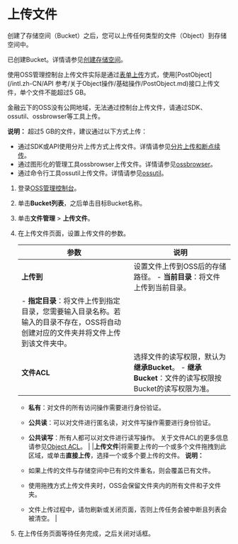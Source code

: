# 上传文件

创建了存储空间（Bucket）之后，您可以上传任何类型的文件（Object）到存储空间中。

已创建Bucket。详情请参见[创建存储空间](/intl.zh-CN/快速入门/创建存储空间.md)。

使用OSS管理控制台上传文件实际是通过[表单上传](/intl.zh-CN/开发指南/对象/文件（Object）/上传文件（Object）/表单上传.md)方式，使用[PostObject](/intl.zh-CN/API 参考/关于Object操作/基础操作/PostObject.md)接口上传文件，单个文件不能超过5 GB。

金融云下的OSS没有公网地域，无法通过控制台上传文件，请通过SDK、ossutil、ossbrowser等工具上传。

**说明：** 超过5 GB的文件，建议通过以下方式上传：

-   通过SDK或API使用分片上传方式上传文件。详情请参见[分片上传和断点续传](/intl.zh-CN/开发指南/对象/文件（Object）/上传文件（Object）/分片上传和断点续传.md)。
-   通过图形化的管理工具ossbrowser上传文件。详情请参见[ossbrowser](/intl.zh-CN/常用工具/图形化管理工具ossbrowser/快速开始.md)。
-   通过命令行工具ossutil上传文件。详情请参见[ossutil](/intl.zh-CN/常用工具/命令行工具ossutil/概述.md)。

1.  登录[OSS管理控制台](https://oss.console.aliyun.com/)。

2.  单击**Bucket列表**，之后单击目标Bucket名称。

3.  单击**文件管理** \> **上传文件**。

4.  在上传文件页面，设置上传文件的参数。

    |参数|说明|
    |--|--|
    |**上传到**|设置文件上传到OSS后的存储路径。     -   **当前目录**：将文件上传到当前目录。
    -   **指定目录**：将文件上传到指定目录，您需要输入目录名称。若输入的目录不存在，OSS将自动创建对应的文件夹并将文件上传到该文件夹中。 |
    |**文件ACL**|选择文件的读写权限，默认为**继承Bucket**。     -   **继承Bucket**：文件的读写权限按Bucket的读写权限为准。
    -   **私有**：对文件的所有访问操作需要进行身份验证。
    -   **公共读**：可以对文件进行匿名读，对文件写操作需要进行身份验证。
    -   **公共读写**：所有人都可以对文件进行读写操作。
关于文件ACL的更多信息请参见[Object ACL](/intl.zh-CN/开发指南/数据安全/访问控制/读写权限ACL.md)。 |
    |**上传文件**|将需要上传的一个或多个文件拖拽到此区域，或单击**直接上传**，选择一个或多个要上传的文件。 **说明：**

    -   如果上传的文件与存储空间中已有的文件重名，则会覆盖已有文件。
    -   使用拖拽方式上传文件夹时，OSS会保留文件夹内的所有文件和子文件夹。
    -   文件上传过程中，请勿刷新或关闭页面，否则上传任务会被中断且列表会被清空。 |

5.  在上传任务页面等待任务完成，之后关闭对话框。


